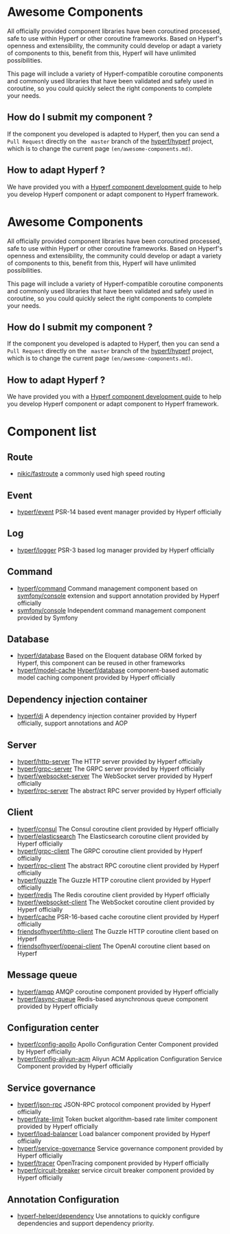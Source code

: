 # Awesome Components
All officially provided component libraries have been coroutined processed, safe to use within Hyperf or other coroutine frameworks. Based on Hyperf's openness and extensibility, the community could develop or adapt a variety of components to this, benefit from this, Hyperf will have unlimited possibilities.

This page will include a variety of Hyperf-compatible coroutine components and commonly used libraries that have been validated and safely used in coroutine, so you could quickly select the right components to complete your needs.

##  How do I submit my component ?
If the component you developed is adapted to Hyperf, then you can send a `Pull Request` directly on the ` master` branch of the [hyperf/hyperf](https://github.com/hyperf/hyperf) project, which is to change the current page `(en/awesome-components.md)`.

## How to adapt Hyperf ?
We have provided you with a [Hyperf component development guide](en/component-guide/intro) to help you develop Hyperf component or adapt component to Hyperf framework.

# Awesome Components
All officially provided component libraries have been coroutined processed, safe to use within Hyperf or other coroutine frameworks. Based on Hyperf's openness and extensibility, the community could develop or adapt a variety of components to this, benefit from this, Hyperf will have unlimited possibilities.

This page will include a variety of Hyperf-compatible coroutine components and commonly used libraries that have been validated and safely used in coroutine, so you could quickly select the right components to complete your needs.

##  How do I submit my component ?
If the component you developed is adapted to Hyperf, then you can send a `Pull Request` directly on the ` master` branch of the [hyperf/hyperf](https://github.com/hyperf/hyperf) project, which is to change the current page `(en/awesome-components.md)`.

## How to adapt Hyperf ?
We have provided you with a [Hyperf component development guide](en/component-guide/intro) to help you develop Hyperf component or adapt component to Hyperf framework.

# Component list

## Route 
 - [nikic/fastroute](https://github.com/nikic/FastRoute) a commonly used high speed routing

## Event
 - [hyperf/event](https://github.com/hyperf/event) PSR-14 based event manager provided by Hyperf officially

## Log
 - [hyperf/logger](https://github.com/hyperf/logger) PSR-3 based log manager provided by Hyperf officially

## Command
 - [hyperf/command](https://github.com/hyperf/command) Command management component based on [symfony/console](https://github.com/symfony/console) extension and support annotation provided by Hyperf officially
 - [symfony/console](https://github.com/symfony/console) Independent command management component provided by Symfony

## Database
 - [hyperf/database](https://github.com/hyperf/database) Based on the Eloquent database ORM forked by Hyperf, this component can be reused in other frameworks
 - [hyperf/model-cache](https://github.com/hyperf/model-cache) [Hyperf/database](https://github.com/hyperf/database) component-based automatic model caching component provided by Hyperf officially

## Dependency injection container
 - [hyperf/di](https://github.com/hyperf/di) A dependency injection container provided by Hyperf officially, support annotations and AOP

## Server
 - [hyperf/http-server](https://github.com/hyperf/http-server) The HTTP server provided by Hyperf officially
 - [hyperf/grpc-server](https://github.com/hyperf/grpc-server) The GRPC server provided by Hyperf officially
 - [hyperf/websocket-server](https://github.com/hyperf/websocket-server) The WebSocket server provided by Hyperf officially
 - [hyperf/rpc-server](https://github.com/hyperf/rpc-server) The abstract RPC server provided by Hyperf officially

## Client
 - [hyperf/consul](https://github.com/hyperf/consul) The Consul coroutine client provided by Hyperf officially
 - [hyperf/elasticsearch](https://github.com/hyperf/elasticsearch) The Elasticsearch coroutine client provided by Hyperf officially
 - [hyperf/grpc-client](https://github.com/hyperf/grpc-client) The GRPC coroutine client provided by Hyperf officially
 - [hyperf/rpc-client](https://github.com/hyperf/rpc-client) The abstract RPC coroutine client provided by Hyperf officially
 - [hyperf/guzzle](https://github.com/hyperf/guzzle) The Guzzle HTTP coroutine client provided by Hyperf officially
 - [hyperf/redis](https://github.com/hyperf/redis) The Redis coroutine client provided by Hyperf officially
 - [hyperf/websocket-client](https://github.com/hyperf/websocket-client) The WebSocket coroutine client provided by Hyperf officially
 - [hyperf/cache](https://github.com/hyperf/cache) PSR-16-based cache coroutine client provided by Hyperf officially
 - [friendsofhyperf/http-client](https://github.com/friendsofhyperf/http-client) The Guzzle HTTP coroutine client based on Hyperf
 - [friendsofhyperf/openai-client](https://github.com/friendsofhyperf/openai-client) The OpenAI coroutine client based on Hyperf

## Message queue
 - [hyperf/amqp](https://github.com/hyperf/amqp) AMQP coroutine component provided by Hyperf officially
 - [hyperf/async-queue](https://github.com/hyperf/async-queue) Redis-based asynchronous queue component provided by Hyperf officially

## Configuration center
 - [hyperf/config-apollo](https://github.com/hyperf/config-apollo) Apollo Configuration Center Component provided by Hyperf officially
 - [hyperf/config-aliyun-acm](https://github.com/hyperf/config-aliyun-acm) Aliyun ACM Application Configuration Service Component provided by Hyperf officially

## Service governance
- [hyperf/json-rpc](https://github.com/hyperf/json-rpc) JSON-RPC protocol component provided by Hyperf officially
- [hyperf/rate-limit](https://github.com/hyperf/rate-limit) Token bucket algorithm-based rate limiter component provided by Hyperf officially
- [hyperf/load-balancer](https://github.com/hyperf/load-balancer) Load balancer component provided by Hyperf officially
- [hyperf/service-governance](https://github.com/hyperf/service-governance) Service governance component provided by Hyperf officially
- [hyperf/tracer](https://github.com/hyperf/tracer) OpenTracing component provided by Hyperf officially
- [hyperf/circuit-breaker](https://github.com/hyperf/circuit-breaker) service circuit breaker component provided by Hyperf officially

## Annotation Configuration
- [hyperf-helper/dependency](https://github.com/lazychanger/hyperf-helper-dependency) Use annotations to quickly configure dependencies and support dependency priority.

